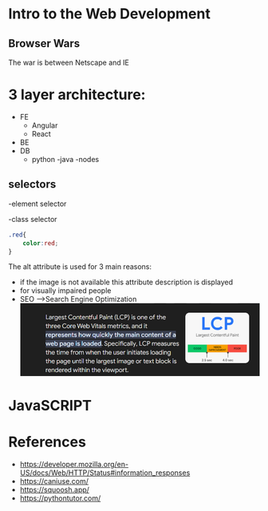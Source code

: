 # Intro to the Web Development
## Browser Wars
The war is between Netscape and IE
# 3 layer architecture:
 - FE
   - Angular
   - React 
 - BE
 - DB
   - python
   -java
   -nodes
## selectors

-element selector

-class selector
```css
.red{
    color:red;
}

```
The alt attribute is used for 3 main reasons:
- if the image is not available this attribute description is displayed
- for visually impaired people
- SEO -->Search Engine Optimization
![LCP](image-1.png)

# JavaSCRIPT











# References
- https://developer.mozilla.org/en-US/docs/Web/HTTP/Status#information_responses
- https://caniuse.com/
- https://squoosh.app/
- https://pythontutor.com/


